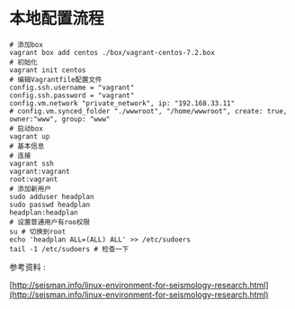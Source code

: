 # 本地配置流程

```
# 添加box
vagrant box add centos ./box/vagrant-centos-7.2.box
# 初始化
vagrant init centos
# 编辑Vagrantfile配置文件
config.ssh.username = "vagrant"
config.ssh.password = "vagrant"
config.vm.network "private_network", ip: "192.168.33.11"
# config.vm.synced_folder "./wwwroot", "/home/wwwroot", create: true, owner:"www", group: "www"
# 启动box
vagrant up
# 基本信息
# 连接
vagrant ssh
vagrant:vagrant
root:vagrant
# 添加新用户
sudo adduser headplan
sudo passwd headplan
headplan:headplan
# 设置普通用户有roo权限
su # 切换到root
echo 'headplan ALL=(ALL) ALL' >> /etc/sudoers
tail -1 /etc/sudoers # 检查一下
```

参考资料 :

[http://seisman.info/linux-environment-for-seismology-research.html](http://seisman.info/linux-environment-for-seismology-research.html)

